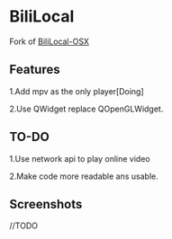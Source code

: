 BiliLocal
=========
Fork of [BiliLocal-OSX](https://github.com/asahui/BiliLocal-OSX)

Features
--------
1.Add mpv as the only player[Doing]

2.Use QWidget replace QOpenGLWidget.

TO-DO
----
1.Use network api to play online video

2.Make code more readable ans usable.

Screenshots
----------
//TODO

